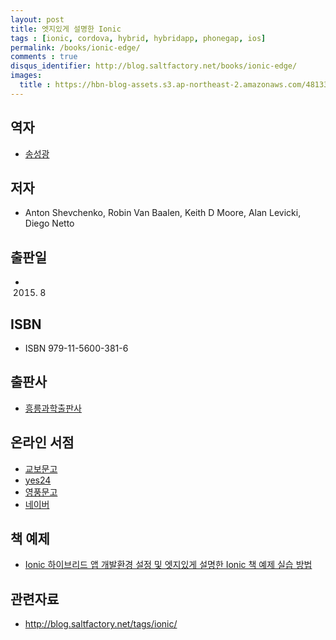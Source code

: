 ```yaml
---
layout: post
title: 엣지있게 설명한 Ionic
tags : [ionic, cordova, hybrid, hybridapp, phonegap, ios]
permalink: /books/ionic-edge/
comments : true
disqus_identifier: http://blog.saltfactory.net/books/ionic-edge/
images:
  title : https://hbn-blog-assets.s3.ap-northeast-2.amazonaws.com/48133d68-b7e5-4434-b808-a81d59494aef
---
```


## 역자

- [송성광](/about)

## 저자

- Anton Shevchenko, Robin Van Baalen, Keith D Moore, Alan Levicki, Diego Netto

## 출판일

- 2015. 8

## ISBN

- ISBN 979-11-5600-381-6

## 출판사

- [흥릉과학출판사](http://www.hongpub.co.kr/)

## 온라인 서점

- [교보문고](http://www.kyobobook.co.kr/product/detailViewKor.laf?ejkGb=KOR&mallGb=KOR&barcode=9791156003816&orderClick=LAG&Kc=)
- [yes24](http://www.yes24.com/24/Goods/19600736?Acode=101)
- [영풍문고](http://www.ypbooks.co.kr/book.yp?bookcd=100619479&gubun=NV)
- [네이버](http://book.naver.com/bookdb/book_detail.nhn?bid=9413713)

## 책 예제

- [Ionic 하이브리드 앱 개발환경 설정 및 엣지있게 설명한 Ionic 책 예제 실습 방법](http://blog.saltfactory.net/ionic/start-ionic-edge-book.html)

## 관련자료

- http://blog.saltfactory.net/tags/ionic/